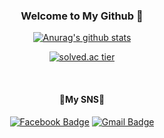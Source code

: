 <h3 align="center"> Welcome to My Github 👋</h3>
<div align="center">
  
  [![Anurag's github stats](https://github-readme-stats.vercel.app/api?username=kimkh05)](https://github.com/anuraghazra/github-readme-stats)
  
  [![solved.ac tier](http://mazassumnida.wtf/api/generate_badge?boj=kimkh05)](https://solved.ac/kimkh05)

  
</div>

<br>


<h4 align = "center">🤗My SNS🤗</h4>

<div align="center">
  
  [![Facebook Badge](https://img.shields.io/badge/facebook-1877f2?style=flat-square&logo=facebook&logoColor=white&link=https://https://www.facebook.com/profile.php?id=100013169317117)](https://www.facebook.com/profile.php?id=100013169317117)
[![Gmail Badge](https://img.shields.io/badge/Gmail-d14836?style=flat-square&logo=Gmail&logoColor=white&link=mailto:nestjs05@gmail.com)](mailto:nestjs05@gmail.com)
  
</div>

   
